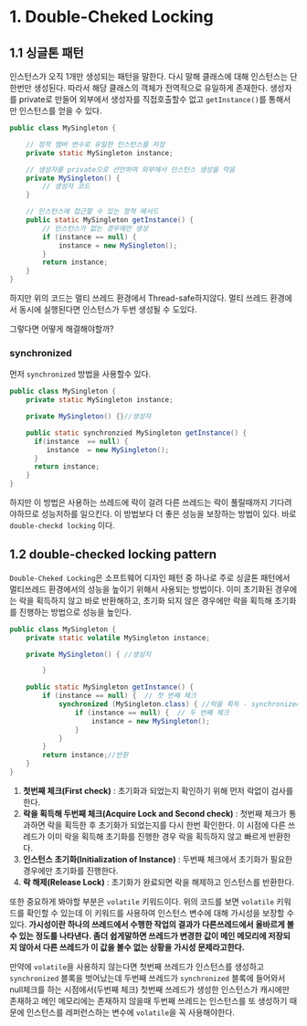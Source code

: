 # 1. Double-Cheked Locking

## 1.1 싱글톤 패턴

인스턴스가 오직 1개만 생성되는 패턴을 말한다. 다시 말해 클래스에 대해 인스턴스는 단 한번만 생성된다. 따라서 해당 클래스의 객체가 전역적으로 유일하게 존재한다. 생성자를 private로 만들어 외부에서 생성자를 직접호출할수 없고 `getInstance()`를 통해서만 인스턴스를 얻을 수 있다. 

```java
public class MySingleton {

    // 정적 멤버 변수로 유일한 인스턴스를 저장
    private static MySingleton instance;

    // 생성자를 private으로 선언하여 외부에서 인스턴스 생성을 막음
    private MySingleton() {
        // 생성자 코드
    }

    // 인스턴스에 접근할 수 있는 정적 메서드
    public static MySingleton getInstance() {
        // 인스턴스가 없는 경우에만 생성
        if (instance == null) {
            instance = new MySingleton();
        }
        return instance;
    }
}
```

하지만 위의 코드는 멀티 쓰레드 환경에서 Thread-safe하지않다. 멀티 쓰레드 환경에서 동시에 실행된다면 인스턴스가 두번 생성될 수 도있다. 

그렇다면 어떻게 해결해야할까?

### synchronized

먼저  `synchronized` 방법을 사용할수 있다. 

```java
public class MySingleton {
    private static MySingleton instance;

    private MySingleton() {}//생성자

    public static synchronzied MySingleton getInstance() {
      if(instance  == null) {
         instance  = new MySingleton();
      }
      return instance;
    }
}

```

하지만 이 방법은 사용하는 쓰레드에 락이 걸려 다른 쓰레드는 락이 풀릴때까지 기다려야하므로 성능저하를 일으킨다.
이 방법보다 더 좋은 성능을 보장하는 방법이 있다. 바로 `double-checkd locking` 이다. 

## 1.2 double-checked locking pattern

`Double-Cheked Locking`은 소프트웨어 디자인 패턴 중 하나로 주로 싱글톤 패턴에서 멀티쓰레드 환경에서의 성능을 높이기 위해서 사용되는 방법이다. 이미 초기화된 경우에는 락을 획득하지 않고 바로 반환해하고, 초기화 되지 않은 경우에만 락을 획득해 초기화를 진행하는 방법으로 성능을 높인다.

```java
public class MySingleton {
    private static volatile MySingleton instance;

    private MySingleton() { //생성자

		}

    public static MySingleton getInstance() {
        if (instance == null) {  // 첫 번째 체크
            synchronized (MySingleton.class) { //락을 획득 - synchronized 키워드를 사용한 블럭을 의미 
                if (instance == null) {  // 두 번째 체크
                    instance = new MySingleton();
                }
            }
        }
        return instance;//반환 
    }
}
```

1. **첫번째 체크(First check)** : 초기화과 되었는지 확인하기 위해 먼저 락없이 검사를 한다. 
2. **락을 획득해 두번째 체크(Acquire Lock and Second check)** : 첫번째 체크가 통과하면 락을 획득한 후 초기화가 되었는지를 다시 한번 확인한다. 이 시점에 다른 쓰레드가 이미 락을 획득해 초기화를 진행한 경우 락을 획득하지 않고 빠르게 반환한다. 
3. **인스턴스 초기화(Initialization of Instance)** : 두번째 체크에서 초기화가 필요한 경우에만 초기화를 진행한다. 
4. **락 해제(Release Lock)** : 초기화가 완료되면 락을 해제하고 인스턴스를 반환한다. 

또한 중요하게 봐야할 부분은 `volatile` 키워드이다.  위의 코드를 보면 `volatile` 키워드를 확인할 수 있는데 이 키워드를 사용하여 인스턴스 변수에 대해 가시성을 보장할 수 있다. **가시성이란 하나의 쓰레드에서 수행한 작업의 결과가 다른쓰레드에서 올바르게 볼수 있는 정도를 나타낸다. 좀더 쉽게말하면 쓰레드가 변경한 값이 메인 메모리에 저장되지 않아서 다른 쓰레드가 이 값을 볼수 없는 상황을 가시성 문제라고한다.** 

만약에 `volatile`을 사용하지 않는다면 첫번째 쓰레드가 인스턴스를 생성하고 `synchronized` 블록을 벗어났는데 두번째 쓰레드가 `synchronized` 블록에 들어와서 null체크를 하는 시점에서(두번째 체크) 첫번째 쓰레드가 생성한 인스턴스가 캐시에만 존재하고 메인 메모리에는 존재하지 않을때 두번째 쓰레드는 인스턴스를 또 생성하기 때문에 인스턴스를 레퍼런스하는 변수에 `volatile`을 꼭 사용해야한다.